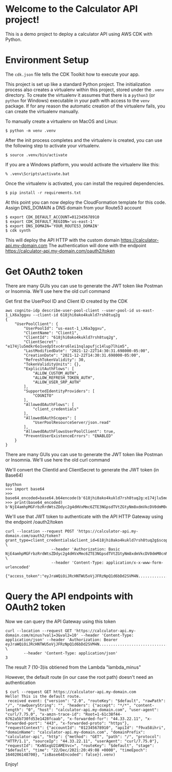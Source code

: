 
# Welcome to the Calculator API project!

This is a demo project to deploy a calculator API using AWS CDK with Python.

# Environment Setup
The `cdk.json` file tells the CDK Toolkit how to execute your app.

This project is set up like a standard Python project.  The initialization
process also creates a virtualenv within this project, stored under the `.venv`
directory.  To create the virtualenv it assumes that there is a `python3`
(or `python` for Windows) executable in your path with access to the `venv`
package. If for any reason the automatic creation of the virtualenv fails,
you can create the virtualenv manually.

To manually create a virtualenv on MacOS and Linux:

```
$ python -m venv .venv
```

After the init process completes and the virtualenv is created, you can use the following
step to activate your virtualenv.

```
$ source .venv/bin/activate
```

If you are a Windows platform, you would activate the virtualenv like this:

```
% .venv\Scripts\activate.bat
```

Once the virtualenv is activated, you can install the required dependencies.

```
$ pip install -r requirements.txt
```

At this point you can now deploy the CloudFormation template for this code.
Assign DNS_DOMAIN a DNS domain from your Route53 account

```
$ export CDK_DEFAULT_ACCOUNT=012345678910
$ export CDK_DEFAULT_REGION='us-east-1'
$ export DNS_DOMAIN='YOUR_ROUTE53_DOMAIN'
$ cdk synth
```

This will deploy the API HTTP with the custom domain https://calculator-api.my-domain.com
The authentication will done with the endpoint https://calculator-api.my-domain.com/oauth2/token


# Get OAuth2 token

There are many GUIs you can use to generate the JWT token like Postman or Insomnia. We'll use here the old curl command

Get first the UserPool ID and Client ID created by the CDK

```
aws cognito-idp describe-user-pool-client --user-pool-id us-east-1_LX6a3ggxu --client-id 618jhi0ako4kukld7rsh8tuq2g
{
    "UserPoolClient": {
        "UserPoolId": "us-east-1_LX6a3ggxu",
        "ClientName": "Client1",
        "ClientId": "618jhi0ako4kukld7rsh8tuq2g",
        "ClientSecret": "e174jlu5mdkr6o1vedp5tvc4rs6lei1nqlapufjc14lup7lhim5",
        "LastModifiedDate": "2021-12-22T14:30:31.698000-05:00",
        "CreationDate": "2021-12-22T14:30:31.698000-05:00",
        "RefreshTokenValidity": 30,
        "TokenValidityUnits": {},
        "ExplicitAuthFlows": [
            "ALLOW_CUSTOM_AUTH",
            "ALLOW_REFRESH_TOKEN_AUTH",
            "ALLOW_USER_SRP_AUTH"
        ],
        "SupportedIdentityProviders": [
            "COGNITO"
        ],
        "AllowedOAuthFlows": [
            "client_credentials"
        ],
        "AllowedOAuthScopes": [
            "UserPoolResourceServer/json.read"
        ],
        "AllowedOAuthFlowsUserPoolClient": true,
        "PreventUserExistenceErrors": "ENABLED"
    }
}
```

There are many GUIs you can use to generate the JWT token like Postman or Insomnia. We'll use here the old curl command

We'll convert the ClientId and ClientSecret to generate the JWT token (in Base64)

```
$python
>>> import base64
>>> base64_encoded=base64.b64encode(b'618jhi0ako4kukld7rsh8tuq2g:e174jlu5mdkr6o1vedp5tvc4rs6lei1nqlapufjc14lup7lhim5')
>>> print(base64_encoded)
b'NjE4amhpMGFrbzRrdWtsZDdyc2g4dHVxMmc6ZTE3NGpsdTVtZGtyNm8xdmVkcDV0dmM0cnM2bGVpMW5xbGFwdWZqYzE0bHVwN2xoaW01'
```

We'll use that JWT token to authenticate with the API HTTP Gateway using the endpoint /oauth2/token

```
curl --location --request POST 'https://calculator-api.my-domain.com/oauth2/token?grant_type=client_credentials&client_id=618jhi0ako4kukld7rsh8tuq2g$scope=AuthIdentifier/json.read' \
                    --header 'Authorization: Basic NjE4amhpMGFrbzRrdWtsZDdyc2g4dHVxMmc6ZTE3NGpsdTVtZGtyNm8xdmVkcDV0dmM0cnM2bGVpMW5xbGFwdWZqYzE0bHVwN2xoaW01' \
                    --header 'Content-Type: application/x-x-www-form-urlencoded'

{"access_token":"eyJraWQiOiJRcHNTWU5oVjJFRzNpQ1d6bDd2SVM4N....................................","expires_in":"3600","token_type":"Bearer"}
```

# Query the API endpoints with OAuth2 token

Now we can query the API Gateway using this token

```
curl --location --request GET 'https://calculator-api.my-domain.com/minus?val1=3&val2=10' --header 'Content-Type: application/json' --header 'Authorization: Bearer eyJraWQiOiJRcHNTWU5oVjJFRzNpQ1d6bDd2SVM4N...................................." \
        --header 'Content-Type: application/json'
3
```
The result 7 (10-3)is obtiened from the Lambda "lambda_minus"


However, the default route (in our case the root path) doesn't need an authentication 

```
$ curl --request GET https://calculator-api.my-domain.com
Hello! This is the default route.
 received event: {"version": "2.0", "routeKey": "$default", "rawPath": "/", "rawQueryString": "", "headers": {"accept": "*/*", "content-length": "0", "host": "calculator-api.my-domain.com", "user-agent": "curl/7.75.0", "x-amzn-trace-id": "Root=1-61c38f44-6762a5b730fd53e1428fcaab", "x-forwarded-for": "44.33.22.11", "x-forwarded-port": "443", "x-forwarded-proto": "https"}, "requestContext": {"accountId": "012345678910", "apiId": "f9va58ihri", "domainName": "calculator-api.my-domain.com", "domainPrefix": "calculator-api", "http": {"method": "GET", "path": "/", "protocol": "HTTP/1.1", "sourceIp": "44.33.22.11", "userAgent": "curl/7.75.0"}, "requestId": "KxNSxgU2IAMEVvc=", "routeKey": "$default", "stage": "$default", "time": "22/Dec/2021:20:49:08 +0000", "timeEpoch": 1640206148700}, "isBase64Encoded": false}(.venv)
```



Enjoy!
